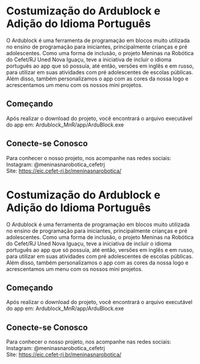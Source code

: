# Costumização do Ardublock e Adição do Idioma Português

O Ardublock é uma ferramenta de programação em blocos muito utilizada no ensino de programação para iniciantes, principalmente crianças e pré adolescentes. Como uma forma de inclusão, o projeto Meninas na Robótica do Cefet/RJ Uned Nova Iguaçu, teve a iniciativa de incluir o idioma português ao app que só possuía, até então, versões em inglês e em russo, para utilizar em suas atividades com pré adolescentes de escolas públicas. Além disso, também personalizamos o app com as cores da nossa logo e acrescentamos um menu com os nossos mini projetos.

## Começando

Após realizar o download do projeto, você encontrará o arquivo executável do app em:
Ardublock_MnR/app/ArduBlock.exe

## Conecte-se Conosco

Para conhecer o nosso projeto, nos acompanhe nas redes sociais:
<br>Instagram: @meninasnarobotica_cefetrj
<br>Site: https://eic.cefet-rj.br/meninasnarobotica/

# Costumização do Ardublock e Adição do Idioma Português

O Ardublock é uma ferramenta de programação em blocos muito utilizada no ensino de programação para iniciantes, principalmente crianças e pré adolescentes. Como uma forma de inclusão, o projeto Meninas na Robótica do Cefet/RJ Uned Nova Iguaçu, teve a iniciativa de incluir o idioma português ao app que só possuía, até então, versões em inglês e em russo, para utilizar em suas atividades com pré adolescentes de escolas públicas. Além disso, também personalizamos o app com as cores da nossa logo e acrescentamos um menu com os nossos mini projetos.

## Começando

Após realizar o download do projeto, você encontrará o arquivo executável do app em:
Ardublock_MnR/app/ArduBlock.exe

## Conecte-se Conosco

Para conhecer o nosso projeto, nos acompanhe nas redes sociais:
<br>Instagram: @meninasnarobotica_cefetrj
<br>Site: https://eic.cefet-rj.br/meninasnarobotica/
